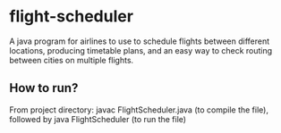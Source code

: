 # flight-scheduler
A java program for airlines to use to schedule flights between different locations, producing timetable plans, and an easy way to check routing between cities on multiple flights.

## How to run?
From project directory: javac FlightScheduler.java (to compile the file), followed by java FlightScheduler (to run the file)




